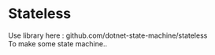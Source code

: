 # Stateless
Use library here : github.com/dotnet-state-machine/stateless <br>
To make some state machine..
